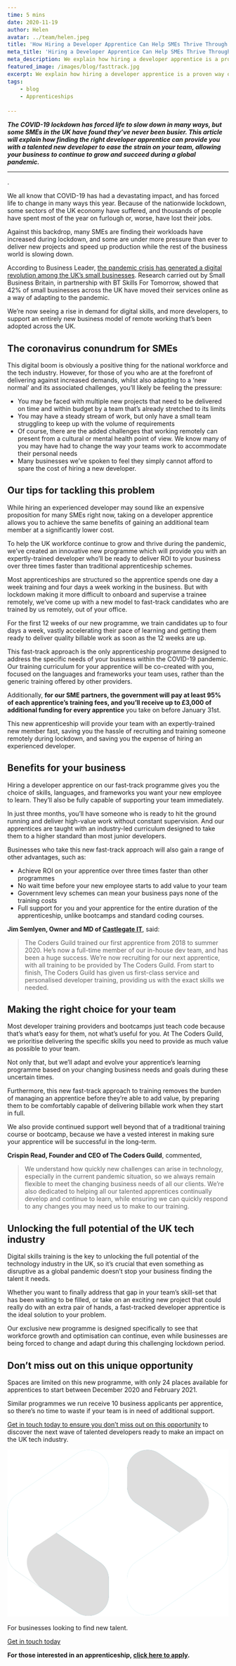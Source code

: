 ```yaml
---
time: 5 mins
date: 2020-11-19
author: Helen
avatar: ../team/helen.jpeg
title: 'How Hiring a Developer Apprentice Can Help SMEs Thrive Through the Pandemic in 2021'
meta_title: 'Hiring a Developer Apprentice Can Help SMEs Thrive Through the Pandemic in 2021'
meta_description: We explain how hiring a developer apprentice is a proven way of driving workforce growth and optimisation for SMEs in the UK.
featured_image: /images/blog/fasttrack.jpg
excerpt: We explain how hiring a developer apprentice is a proven way of driving workforce growth and optimisation for SMEs in the UK.
tags:
    - blog
    - Apprenticeships

---
```


***The COVID-19 lockdown has forced life to slow down in many ways, but some SMEs in the UK have found they’ve never been busier. This article will explain how finding the right developer apprentice can provide you with a talented new developer to ease the strain on your team, allowing your business to continue to grow and succeed during a global pandemic.***

---
.

We all know that COVID-19 has had a devastating impact, and has forced life to change in many ways this year. Because of the nationwide lockdown, some sectors of the UK economy have suffered, and thousands of people have spent most of the year on furlough or, worse, have lost their jobs.

Against this backdrop, many SMEs are finding their workloads have increased during lockdown, and some are under more pressure than ever to deliver new projects and speed up production while the rest of the business world is slowing down.

According to Business Leader, [the pandemic crisis has generated a digital revolution among the UK’s small businesses](https://www.businessleader.co.uk/how-has-covid-19-affected-the-tech-sector/90418/). Research carried out by Small Business Britain, in partnership with BT Skills For Tomorrow, showed that 42% of small businesses across the UK have moved their services online as a way of adapting to the pandemic. 

We’re now seeing a rise in demand for digital skills, and more developers, to support an entirely new business model of remote working that’s been adopted across the UK. 

## The coronavirus conundrum for SMEs

This digital boom is obviously a positive thing for the national workforce and the tech industry. However, for those of you who are at the forefront of delivering against increased  demands, whilst also adapting to a ‘new normal’ and its associated challenges, you’ll likely be feeling the pressure: 

* You may be faced with multiple new projects that need to be delivered on time and within budget by a team that’s already stretched to its limits 
* You may have a steady stream of work, but only have a small team struggling to keep up with the volume of requirements
* Of course, there are the added challenges that working remotely can present from a cultural or mental health point of view. We know many of you may have had to change the way your teams work to accommodate their personal needs
* Many businesses we’ve spoken to feel they simply cannot afford to spare the cost of hiring a new developer.

## Our tips for tackling this problem

While hiring an experienced developer may sound like an expensive proposition for many SMEs right now, taking on a developer apprentice allows you to achieve the same benefits of gaining an additional team member at a significantly lower cost. 

To help the UK workforce continue to grow and thrive during the pandemic, we’ve created an innovative new programme which will provide you with an expertly-trained developer who’ll be ready to deliver ROI to your business over three times faster than traditional apprenticeship schemes.

Most apprenticeships are structured so the apprentice spends one day a week training and four days a week working in the business. But with lockdown making it more difficult to onboard and supervise a trainee remotely, we’ve come up with a new model to fast-track candidates who are trained by us remotely, out of your office. 

For the first 12 weeks of our new programme, we train candidates up to four days a week, vastly accelerating their pace of learning and getting them ready to deliver quality billable work as soon as the 12 weeks are up.

This fast-track approach is the only apprenticeship programme designed to address the specific needs of your business within the COVID-19 pandemic. Our training curriculum for your apprentice will be co-created with you, focused on the languages and frameworks your team uses, rather than the generic training offered by other providers. 

Additionally, **for our SME partners, the government will pay at least 95% of each apprentice’s training fees, and you’ll receive up to £3,000 of additional funding for every apprentice** you take on before January 31st. 

This new apprenticeship will provide your team with an expertly-trained new member fast, saving you the hassle of recruiting and training someone remotely during lockdown, and saving you the expense of hiring an experienced developer. 

## Benefits for your business

Hiring a developer apprentice on our fast-track programme gives you the choice of skills, languages, and frameworks you want your new employee to learn. They’ll also be fully capable of supporting your team immediately.

In just three months, you’ll have someone who is ready to hit the ground running and deliver high-value work without constant supervision. And our apprentices are taught with an industry-led curriculum designed to take them to a higher standard than most junior developers.

Businesses who take this new fast-track approach will also gain a range of other advantages, such as:

* Achieve ROI on your apprentice over three times faster than other programmes
* No wait time before your new employee starts to add value to your team
* Government levy schemes can mean your business pays none of the training costs
* Full support for you and your apprentice for the entire duration of the apprenticeship, unlike bootcamps and standard coding courses.

**Jim Semlyen, Owner and MD of [Castlegate IT](https://www.castlegateit.co.uk/)**, said: 
> The Coders Guild trained our first apprentice from 2018 to summer 2020. He’s now a full-time member of our in-house dev team, and has been a huge success. We’re now recruiting for our next apprentice, with all training to be provided by The Coders Guild. From start to finish, The Coders Guild has given us first-class service and personalised developer training, providing us with the exact skills we needed.

## Making the right choice for your team

Most developer training providers and bootcamps just teach code because that’s what’s easy for them, not what’s useful for you. At The Coders Guild, we prioritise delivering the specific skills you need to provide as much value as possible to your team. 

Not only that, but we’ll adapt and evolve your apprentice’s learning programme based on your changing business needs and goals during these uncertain times.

Furthermore, this new fast-track approach to training removes the burden of managing an apprentice before they’re able to add value, by preparing them to be comfortably capable of delivering billable work when they start in full.

We also provide continued support well beyond that of a traditional training course or bootcamp, because we have a vested interest in making sure your apprentice will be successful in the long-term.

**Crispin Read, Founder and CEO of The Coders Guild**, commented, 
> We understand how quickly new challenges can arise in technology, especially in the current pandemic situation, so we always remain flexible to meet the changing business needs of all our clients. We’re also dedicated to helping all our talented apprentices continually develop and continue to learn, while ensuring we can quickly respond to any changes you may need us to make to our training.

## Unlocking the full potential of the UK tech industry

Digital skills training is the key to unlocking the full potential of the technology industry in the UK, so it’s crucial that even something as disruptive as a global pandemic doesn’t stop your business finding the talent it needs.

Whether you want to finally address that gap in your team’s skill-set that has been waiting to be filled, or take on an exciting new project that could really do with an extra pair of hands, a fast-tracked developer apprentice is the ideal solution to your problem. 

Our exclusive new programme is designed specifically to see that workforce growth and optimisation can continue, even while businesses are being forced to change and adapt during this challenging lockdown period. 

## Don’t miss out on this unique opportunity

Spaces are limited on this new programme, with only 24 places available for apprentices to start between December 2020 and February 2021. 

Similar programmes we run receive 10 business applicants per apprentice, so there’s no time to waste if your team is in need of additional support.

[Get in touch today to ensure you don’t miss out on this opportunity](/contact-us) to discover the next wave of talented developers ready to make an impact on the UK tech industry. 

<div class="md:my-24 my-14"><div class="rounded bg-blue-200 lg:p-4 py-8 px-6 flex lg:flex-row flex-col get-in-touch items-center"><div class="lg:mr-4 lg:mb-0 mb-6"><img class="h-10 w-10 block" alt="" src="/images/logo/TGC_Square_Logo_White.svg"></div><div class="cta__text"><p class="text-lg leading-xl font-bold text-white text-center lg:text-left lg:mb-0 mb-6">For businesses looking to find new talent.</p></div><div class="lg:ml-auto"><a href="" class="bookacall-f-btn text-md leading-sm text-blue-200 bg-white py-2 px-4 font-heading font-bold rounded whitespace-no-wrap" data-modal="book-a-call">Get in touch today<i class="fas fa-angle-right text-md leading-sm text-blue-200 ml-2" aria-hidden="true"></i></a></div></div></div>


**For those interested in an apprenticeship, [click here to apply](/applicant-software-dev/).**
